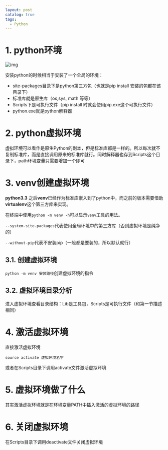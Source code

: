 ```yaml
---
layout: post
catalog: true
tags:
  - Python
---
```




# 1. python环境

![img](F:\笔记\博客\文章图片\91cea233544e4376b53a1821a1df1f62.png)

安装python的时候相当于安装了一个全局的环境：

* site-packages目录下是python第三方包（也就是pip install 安装的包都在该目录下）
* 标准库就是原生库（os,sys, math 等等）
* Scripts下是可执行文件（pip install 时就会使用pip.exe这个可执行文件）
* python.exe就是python解释器

# 2. python虚拟环境

虚拟环境可以看作是原生Python的副本，但是标准库都是一样的。所以每次就不复制标准库，而是直接调用原来的标准库就行。同时解释器也存到Scripts这个目录下，path环境变量只需要增加一个即可

# 3. venv创建虚拟环境

**python3.3** 之后**venv**已经作为标准库嵌入到了python中，而之前的版本需要借助**virtualenv**这个第三方库来实现。

在终端中使用`python -m venv -h`可以显示`venv`工具的用法。

`--system-site-packages`代表使用全局环境中的第三方库（否则虚拟环境是纯净的）

`--without-pip`代表不安装pip（一般都是要装的，所以默认就行）

## 3.1. 创建虚拟环境

`python -m venv 安装路径`创建虚拟环境的指令

## 3.2. 虚拟环境目录分析

进入虚拟环境查看目录结构：Lib是工具包，Scripts是可执行文件（和第一节描述相同）

# 4. 激活虚拟环境

直接激活虚拟环境

```
source activate 虚拟环境名字
```

或者在Scripts目录下调用activate文件激活虚拟环境

# 5. 虚拟环境做了什么

其实激活虚拟环境就是在环境变量PATH中插入激活的虚拟环境的路径

# 6. 关闭虚拟环境

在Scripts目录下调用deactivate文件关闭虚拟环境
